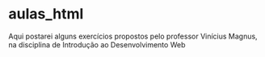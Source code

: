 # aulas_html
<p> Aqui postarei alguns exercícios propostos pelo professor Vinícius Magnus, na disciplina de Introdução ao Desenvolvimento Web </p>
